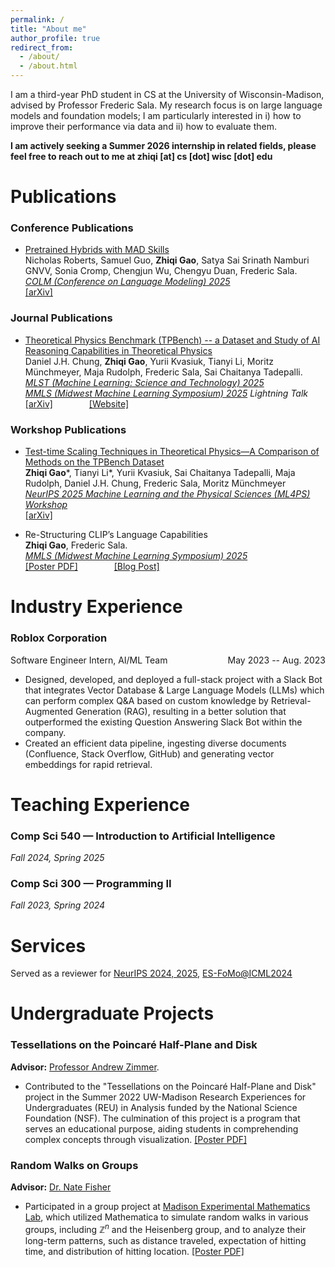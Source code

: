 ```yaml
---
permalink: /
title: "About me"
author_profile: true
redirect_from: 
  - /about/
  - /about.html
---
```


I am a third-year PhD student in CS at the University of Wisconsin-Madison, advised by Professor Frederic Sala. My research focus is on large language models and foundation models; I am particularly interested in i) how to improve their performance via data and ii) how to evaluate them. 

**I am actively seeking a Summer 2026 internship in related fields, please feel free to reach out to me at zhiqi [at] cs [dot] wisc [dot] edu**


# Publications

### Conference Publications
- [Pretrained Hybrids with MAD Skills](https://arxiv.org/abs/2406.00894)  
 Nicholas Roberts, Samuel Guo, **Zhiqi Gao**, Satya Sai Srinath Namburi GNVV, Sonia Cromp, Chengjun Wu, Chengyu Duan, Frederic Sala.  
*[COLM (Conference on Language Modeling) 2025](https://colmweb.org/)*   
[[arXiv]](https://arxiv.org/pdf/2406.00894)


### Journal Publications
- [Theoretical Physics Benchmark (TPBench) -- a Dataset and Study of AI Reasoning Capabilities in Theoretical Physics](https://arxiv.org/abs/2502.15815)  
 Daniel J.H. Chung, **Zhiqi Gao**, Yurii Kvasiuk, Tianyi Li, Moritz Münchmeyer, Maja Rudolph, Frederic Sala, Sai Chaitanya Tadepalli.  
*[MLST (Machine Learning: Science and Technology) 2025](https://iopscience.iop.org/journal/2632-2153)*  
*[MMLS (Midwest Machine Learning Symposium) 2025](https://midwest-ml.org/2025/) Lightning Talk*  
[[arXiv]](https://arxiv.org/abs/2502.15815) <span style="display:inline-block; width:50px;"></span>  [[Website]](https://tpbench.org/)

### Workshop Publications
- [Test-time Scaling Techniques in Theoretical Physics—A Comparison of Methods on the TPBench Dataset](https://arxiv.org/abs/2506.20729)  
**Zhiqi Gao***, Tianyi Li*, Yurii Kvasiuk, Sai Chaitanya Tadepalli, Maja Rudolph, Daniel J.H. Chung, Frederic Sala, Moritz Münchmeyer  
*[NeurIPS 2025 Machine Learning and the Physical Sciences (ML4PS) Workshop](https://ml4physicalsciences.github.io/2025/)*  
[[arXiv]](https://arxiv.org/abs/2506.20729) <span style="display:inline-block; width:50px;"></span>  


- Re-Structuring CLIP’s Language Capabilities  
**Zhiqi Gao**, Frederic Sala.  
*[MMLS (Midwest Machine Learning Symposium) 2025](https://midwest-ml.org/2025/)*  
[[Poster PDF]](http://zhiqigao2001.github.io/files/CLIP_Lexical_Poster.pdf) <span style="display:inline-block; width:50px;"></span> [[Blog Post]](https://sprocketlab.github.io/posts/2025/05/clip-lexical/)

<!-- ### Preprints -->


# Industry Experience

### Roblox Corporation
<p style="display: flex; justify-content: space-between; align-items: center;">
  <span>Software Engineer Intern, AI/ML Team</span>
  <span>May 2023 -- Aug. 2023</span>
</p>


- Designed, developed, and deployed a full-stack project with a Slack Bot that integrates Vector Database & Large Language Models (LLMs) which can perform complex Q&A based on custom knowledge by Retrieval-Augmented Generation (RAG), resulting in a better solution that outperformed the existing Question Answering Slack Bot within the company.
- Created an efficient data pipeline, ingesting diverse documents (Confluence, Stack Overflow, GitHub) and generating vector embeddings for rapid retrieval.


# Teaching Experience

### Comp Sci 540 — Introduction to Artificial Intelligence
*Fall 2024, Spring 2025*
### Comp Sci 300 — Programming II
*Fall 2023, Spring 2024*


# Services

Served as a reviewer for [NeurIPS 2024, 2025](https://neurips.cc/), [ES-FoMo@ICML2024](https://es-fomo.com/)

# Undergraduate Projects

### Tessellations on the Poincaré Half-Plane and Disk 
**Advisor:** [Professor Andrew Zimmer](https://people.math.wisc.edu/~amzimmer2/).  
- Contributed to the "Tessellations on the Poincaré Half-Plane and Disk" project in the Summer 2022 UW-Madison Research Experiences for Undergraduates (REU) in Analysis funded by the National Science Foundation (NSF). The culmination of this project is a program that serves an educational purpose, aiding students in comprehending complex concepts through visualization. 
[[Poster PDF]](http://zhiqigao2001.github.io/files/REU_poster.pdf)

### Random Walks on Groups
**Advisor:** [Dr. Nate Fisher](https://sites.google.com/view/natefishermath)  
- Participated in a group project at [Madison Experimental Mathematics Lab](https://mxm.math.wisc.edu/past-semesters/sp22/), which utilized Mathematica to simulate random walks in various groups, including $\mathbb{Z}^n$ and the Heisenberg group, and to analyze their long-term patterns, such as distance traveled, expectation of hitting time, and distribution of hitting location.
[[Poster PDF]](http://zhiqigao2001.github.io/files/MXM_Spring_2022_Poster.pdf)
